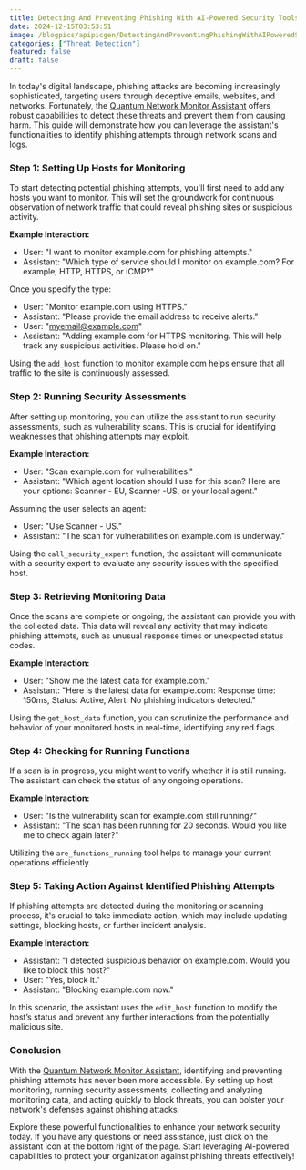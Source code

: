 ```yaml
---
title: Detecting And Preventing Phishing With AI-Powered Security Tools
date: 2024-12-15T03:53:51
image: /blogpics/apipicgen/DetectingAndPreventingPhishingWithAIPoweredSecurityTools-W35HQ5WIG8.jpg
categories: ["Threat Detection"]
featured: false
draft: false
---
```

In today's digital landscape, phishing attacks are becoming increasingly sophisticated, targeting users through deceptive emails, websites, and networks. Fortunately, the [Quantum Network Monitor Assistant](https://readyforquantum.com/?assistant=open) offers robust capabilities to detect these threats and prevent them from causing harm. This guide will demonstrate how you can leverage the assistant's functionalities to identify phishing attempts through network scans and logs.

### Step 1: Setting Up Hosts for Monitoring

To start detecting potential phishing attempts, you'll first need to add any hosts you want to monitor. This will set the groundwork for continuous observation of network traffic that could reveal phishing sites or suspicious activity. 

**Example Interaction:**
- User: "I want to monitor example.com for phishing attempts."
- Assistant: "Which type of service should I monitor on example.com? For example, HTTP, HTTPS, or ICMP?"

Once you specify the type:
- User: "Monitor example.com using HTTPS."
- Assistant: "Please provide the email address to receive alerts."
- User: "myemail@example.com"
- Assistant: "Adding example.com for HTTPS monitoring. This will help track any suspicious activities. Please hold on."

Using the `add_host` function to monitor example.com helps ensure that all traffic to the site is continuously assessed.

### Step 2: Running Security Assessments

After setting up monitoring, you can utilize the assistant to run security assessments, such as vulnerability scans. This is crucial for identifying weaknesses that phishing attempts may exploit.

**Example Interaction:**
- User: "Scan example.com for vulnerabilities."
- Assistant: "Which agent location should I use for this scan? Here are your options: Scanner - EU, Scanner -US, or your local agent."

Assuming the user selects an agent:
- User: "Use Scanner - US."
- Assistant: "The scan for vulnerabilities on example.com is underway."

Using the `call_security_expert` function, the assistant will communicate with a security expert to evaluate any security issues with the specified host.

### Step 3: Retrieving Monitoring Data

Once the scans are complete or ongoing, the assistant can provide you with the collected data. This data will reveal any activity that may indicate phishing attempts, such as unusual response times or unexpected status codes.

**Example Interaction:**
- User: "Show me the latest data for example.com."
- Assistant: "Here is the latest data for example.com: Response time: 150ms, Status: Active, Alert: No phishing indicators detected."

Using the `get_host_data` function, you can scrutinize the performance and behavior of your monitored hosts in real-time, identifying any red flags.

### Step 4: Checking for Running Functions

If a scan is in progress, you might want to verify whether it is still running. The assistant can check the status of any ongoing operations.

**Example Interaction:**
- User: "Is the vulnerability scan for example.com still running?"
- Assistant: "The scan has been running for 20 seconds. Would you like me to check again later?"

Utilizing the `are_functions_running` tool helps to manage your current operations efficiently.

### Step 5: Taking Action Against Identified Phishing Attempts

If phishing attempts are detected during the monitoring or scanning process, it's crucial to take immediate action, which may include updating settings, blocking hosts, or further incident analysis.

**Example Interaction:**
- Assistant: "I detected suspicious behavior on example.com. Would you like to block this host?"
- User: "Yes, block it."
- Assistant: "Blocking example.com now."

In this scenario, the assistant uses the `edit_host` function to modify the host’s status and prevent any further interactions from the potentially malicious site.

### Conclusion

With the [Quantum Network Monitor Assistant](https://readyforquantum.com/?assistant=open), identifying and preventing phishing attempts has never been more accessible. By setting up host monitoring, running security assessments, collecting and analyzing monitoring data, and acting quickly to block threats, you can bolster your network's defenses against phishing attacks. 

Explore these powerful functionalities to enhance your network security today. If you have any questions or need assistance, just click on the assistant icon at the bottom right of the page. Start leveraging AI-powered capabilities to protect your organization against phishing threats effectively!